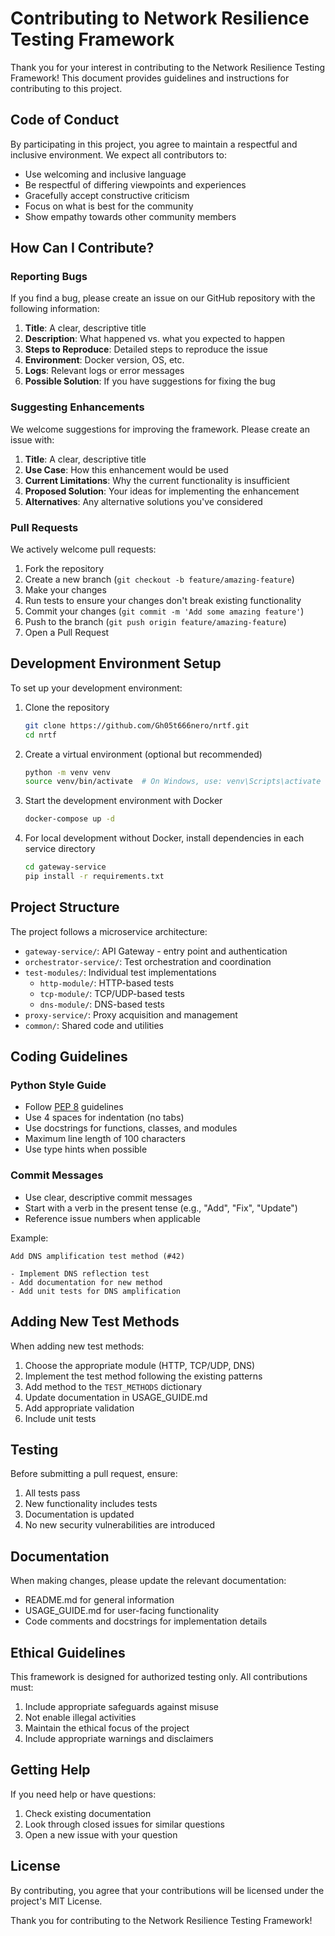 # Contributing to Network Resilience Testing Framework

Thank you for your interest in contributing to the Network Resilience Testing Framework! This document provides guidelines and instructions for contributing to this project.

## Code of Conduct

By participating in this project, you agree to maintain a respectful and inclusive environment. We expect all contributors to:

- Use welcoming and inclusive language
- Be respectful of differing viewpoints and experiences
- Gracefully accept constructive criticism
- Focus on what is best for the community
- Show empathy towards other community members

## How Can I Contribute?

### Reporting Bugs

If you find a bug, please create an issue on our GitHub repository with the following information:

1. **Title**: A clear, descriptive title
2. **Description**: What happened vs. what you expected to happen
3. **Steps to Reproduce**: Detailed steps to reproduce the issue
4. **Environment**: Docker version, OS, etc.
5. **Logs**: Relevant logs or error messages
6. **Possible Solution**: If you have suggestions for fixing the bug

### Suggesting Enhancements

We welcome suggestions for improving the framework. Please create an issue with:

1. **Title**: A clear, descriptive title
2. **Use Case**: How this enhancement would be used
3. **Current Limitations**: Why the current functionality is insufficient
4. **Proposed Solution**: Your ideas for implementing the enhancement
5. **Alternatives**: Any alternative solutions you've considered

### Pull Requests

We actively welcome pull requests:

1. Fork the repository
2. Create a new branch (`git checkout -b feature/amazing-feature`)
3. Make your changes
4. Run tests to ensure your changes don't break existing functionality
5. Commit your changes (`git commit -m 'Add some amazing feature'`)
6. Push to the branch (`git push origin feature/amazing-feature`)
7. Open a Pull Request

## Development Environment Setup

To set up your development environment:

1. Clone the repository
   ```bash
   git clone https://github.com/Gh05t666nero/nrtf.git
   cd nrtf
   ```

2. Create a virtual environment (optional but recommended)
   ```bash
   python -m venv venv
   source venv/bin/activate  # On Windows, use: venv\Scripts\activate
   ```

3. Start the development environment with Docker
   ```bash
   docker-compose up -d
   ```

4. For local development without Docker, install dependencies in each service directory
   ```bash
   cd gateway-service
   pip install -r requirements.txt
   ```

## Project Structure

The project follows a microservice architecture:

- `gateway-service/`: API Gateway - entry point and authentication
- `orchestrator-service/`: Test orchestration and coordination
- `test-modules/`: Individual test implementations
  - `http-module/`: HTTP-based tests
  - `tcp-module/`: TCP/UDP-based tests
  - `dns-module/`: DNS-based tests
- `proxy-service/`: Proxy acquisition and management
- `common/`: Shared code and utilities

## Coding Guidelines

### Python Style Guide

- Follow [PEP 8](https://www.python.org/dev/peps/pep-0008/) guidelines
- Use 4 spaces for indentation (no tabs)
- Use docstrings for functions, classes, and modules
- Maximum line length of 100 characters
- Use type hints when possible

### Commit Messages

- Use clear, descriptive commit messages
- Start with a verb in the present tense (e.g., "Add", "Fix", "Update")
- Reference issue numbers when applicable

Example:
```
Add DNS amplification test method (#42)

- Implement DNS reflection test
- Add documentation for new method
- Add unit tests for DNS amplification
```

## Adding New Test Methods

When adding new test methods:

1. Choose the appropriate module (HTTP, TCP/UDP, DNS)
2. Implement the test method following the existing patterns
3. Add method to the `TEST_METHODS` dictionary
4. Update documentation in USAGE_GUIDE.md
5. Add appropriate validation
6. Include unit tests

## Testing

Before submitting a pull request, ensure:

1. All tests pass
2. New functionality includes tests
3. Documentation is updated
4. No new security vulnerabilities are introduced

## Documentation

When making changes, please update the relevant documentation:

- README.md for general information
- USAGE_GUIDE.md for user-facing functionality
- Code comments and docstrings for implementation details

## Ethical Guidelines

This framework is designed for authorized testing only. All contributions must:

1. Include appropriate safeguards against misuse
2. Not enable illegal activities
3. Maintain the ethical focus of the project
4. Include appropriate warnings and disclaimers

## Getting Help

If you need help or have questions:

1. Check existing documentation
2. Look through closed issues for similar questions
3. Open a new issue with your question

## License

By contributing, you agree that your contributions will be licensed under the project's MIT License.

Thank you for contributing to the Network Resilience Testing Framework!